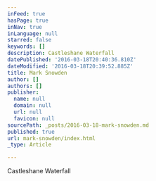 ```yaml
---
inFeed: true
hasPage: true
inNav: true
inLanguage: null
starred: false
keywords: []
description: Castleshane Waterfall
datePublished: '2016-03-18T20:40:36.810Z'
dateModified: '2016-03-18T20:39:52.885Z'
title: Mark Snowden
author: []
authors: []
publisher:
  name: null
  domain: null
  url: null
  favicon: null
sourcePath: _posts/2016-03-18-mark-snowden.md
published: true
url: mark-snowden/index.html
_type: Article

---
```

Castleshane Waterfall